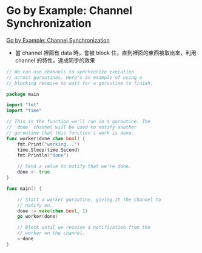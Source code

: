 # Go by Example: Channel Synchronization

[Go by Example: Channel Synchronization](https://gobyexample.com/channel-synchronizationg)

* 當 channel 裡面有 data 時，會被 block 住，直到裡面的東西被取出來，利用 channel 的特性，達成同步的效果

```go
// We can use channels to synchronize execution
// across goroutines. Here's an example of using a
// blocking receive to wait for a goroutine to finish.

package main

import "fmt"
import "time"

// This is the function we'll run in a goroutine. The
// `done` channel will be used to notify another
// goroutine that this function's work is done.
func worker(done chan bool) {
	fmt.Print("working...")
	time.Sleep(time.Second)
	fmt.Println("done")

	// Send a value to notify that we're done.
	done <- true
}

func main() {

	// Start a worker goroutine, giving it the channel to
	// notify on.
	done := make(chan bool, 1)
	go worker(done)

	// Block until we receive a notification from the
	// worker on the channel.
	<-done
}
```
